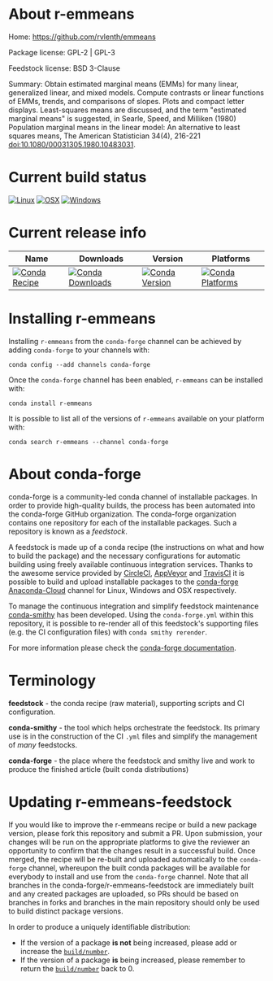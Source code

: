 About r-emmeans
===============

Home: https://github.com/rvlenth/emmeans

Package license: GPL-2 | GPL-3

Feedstock license: BSD 3-Clause

Summary: Obtain estimated marginal means (EMMs) for many linear, generalized  linear, and mixed models. Compute contrasts or linear functions of EMMs, trends, and comparisons of slopes. Plots and compact letter displays. Least-squares means are discussed, and the term "estimated marginal means" is suggested, in Searle, Speed, and Milliken (1980) Population marginal means  in the linear model: An alternative to least squares means, The American  Statistician 34(4), 216-221 <doi:10.1080/00031305.1980.10483031>.



Current build status
====================

[![Linux](https://img.shields.io/circleci/project/github/conda-forge/r-emmeans-feedstock/master.svg?label=Linux)](https://circleci.com/gh/conda-forge/r-emmeans-feedstock)
[![OSX](https://img.shields.io/travis/conda-forge/r-emmeans-feedstock/master.svg?label=macOS)](https://travis-ci.org/conda-forge/r-emmeans-feedstock)
[![Windows](https://img.shields.io/appveyor/ci/conda-forge/r-emmeans-feedstock/master.svg?label=Windows)](https://ci.appveyor.com/project/conda-forge/r-emmeans-feedstock/branch/master)

Current release info
====================

| Name | Downloads | Version | Platforms |
| --- | --- | --- | --- |
| [![Conda Recipe](https://img.shields.io/badge/recipe-r--emmeans-green.svg)](https://anaconda.org/conda-forge/r-emmeans) | [![Conda Downloads](https://img.shields.io/conda/dn/conda-forge/r-emmeans.svg)](https://anaconda.org/conda-forge/r-emmeans) | [![Conda Version](https://img.shields.io/conda/vn/conda-forge/r-emmeans.svg)](https://anaconda.org/conda-forge/r-emmeans) | [![Conda Platforms](https://img.shields.io/conda/pn/conda-forge/r-emmeans.svg)](https://anaconda.org/conda-forge/r-emmeans) |

Installing r-emmeans
====================

Installing `r-emmeans` from the `conda-forge` channel can be achieved by adding `conda-forge` to your channels with:

```
conda config --add channels conda-forge
```

Once the `conda-forge` channel has been enabled, `r-emmeans` can be installed with:

```
conda install r-emmeans
```

It is possible to list all of the versions of `r-emmeans` available on your platform with:

```
conda search r-emmeans --channel conda-forge
```


About conda-forge
=================

conda-forge is a community-led conda channel of installable packages.
In order to provide high-quality builds, the process has been automated into the
conda-forge GitHub organization. The conda-forge organization contains one repository
for each of the installable packages. Such a repository is known as a *feedstock*.

A feedstock is made up of a conda recipe (the instructions on what and how to build
the package) and the necessary configurations for automatic building using freely
available continuous integration services. Thanks to the awesome service provided by
[CircleCI](https://circleci.com/), [AppVeyor](https://www.appveyor.com/)
and [TravisCI](https://travis-ci.org/) it is possible to build and upload installable
packages to the [conda-forge](https://anaconda.org/conda-forge)
[Anaconda-Cloud](https://anaconda.org/) channel for Linux, Windows and OSX respectively.

To manage the continuous integration and simplify feedstock maintenance
[conda-smithy](https://github.com/conda-forge/conda-smithy) has been developed.
Using the ``conda-forge.yml`` within this repository, it is possible to re-render all of
this feedstock's supporting files (e.g. the CI configuration files) with ``conda smithy rerender``.

For more information please check the [conda-forge documentation](https://conda-forge.org/docs/).

Terminology
===========

**feedstock** - the conda recipe (raw material), supporting scripts and CI configuration.

**conda-smithy** - the tool which helps orchestrate the feedstock.
                   Its primary use is in the construction of the CI ``.yml`` files
                   and simplify the management of *many* feedstocks.

**conda-forge** - the place where the feedstock and smithy live and work to
                  produce the finished article (built conda distributions)


Updating r-emmeans-feedstock
============================

If you would like to improve the r-emmeans recipe or build a new
package version, please fork this repository and submit a PR. Upon submission,
your changes will be run on the appropriate platforms to give the reviewer an
opportunity to confirm that the changes result in a successful build. Once
merged, the recipe will be re-built and uploaded automatically to the
`conda-forge` channel, whereupon the built conda packages will be available for
everybody to install and use from the `conda-forge` channel.
Note that all branches in the conda-forge/r-emmeans-feedstock are
immediately built and any created packages are uploaded, so PRs should be based
on branches in forks and branches in the main repository should only be used to
build distinct package versions.

In order to produce a uniquely identifiable distribution:
 * If the version of a package **is not** being increased, please add or increase
   the [``build/number``](https://conda.io/docs/user-guide/tasks/build-packages/define-metadata.html#build-number-and-string).
 * If the version of a package **is** being increased, please remember to return
   the [``build/number``](https://conda.io/docs/user-guide/tasks/build-packages/define-metadata.html#build-number-and-string)
   back to 0.
